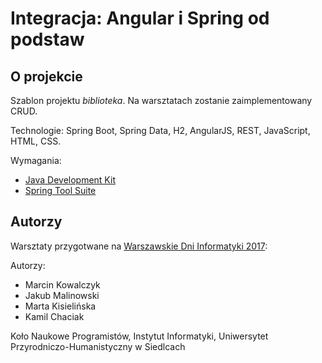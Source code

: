 # Integracja: Angular i Spring od podstaw

## O projekcie

Szablon projektu _biblioteka_. Na warsztatach zostanie zaimplementowany CRUD.

Technologie: Spring Boot, Spring Data, H2, AngularJS, REST, JavaScript, HTML, CSS.

Wymagania:
* [Java Development Kit](http://www.oracle.com/technetwork/java/javase/downloads/jdk8-downloads-2133151.html)
* [Spring Tool Suite](https://spring.io/tools/sts/all)

## Autorzy 

Warsztaty przygotwane na [Warszawskie Dni Informatyki 2017](http://www.warszawskiedniinformatyki.pl/): 

Autorzy:
* Marcin Kowalczyk
* Jakub Malinowski
* Marta Kisielińska
* Kamil Chaciak

Koło Naukowe Programistów, Instytut Informatyki, Uniwersytet Przyrodniczo-Humanistyczny w Siedlcach


